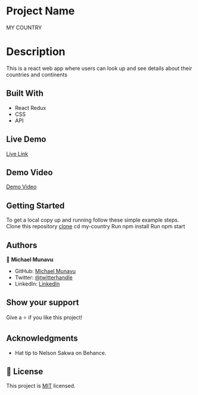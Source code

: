 # Project Name
MY COUNTRY

# Description
This is a react web app where users can look up and see details about their countries and continents


## Built With

- React Redux
- CSS
- API

## Live Demo 

[Live  Link](https://snazzy-peony-ce2078.netlify.app/)

## Demo Video


[Demo Video](https://www.loom.com/share/77c88a658fe444fe9854242fbefd0d1a/)




## Getting Started

To get a local copy up and running follow these simple example steps.
Clone this repository [clone](https://github.com/MICHAELMUNAVU83/my-country.git)
cd my-country
Run npm install
Run npm start

## Authors

👤 **Michael Munavu**

- GitHub: [Michael Munavu](https://github.com/MICHAELMUNAVU83)
- Twitter: [@twitterhandle](https://twitter.com/MunavuMichael)
- LinkedIn: [LinkedIn](https://www.linkedin.com/in/michael-munavu/)

## Show your support

Give a ⭐️ if you like this project!

## Acknowledgments

- Hat tip to Nelson Sakwa on Behance.


## 📝 License

This project is [MIT](https://github.com/microverseinc/readme-template/blob/master/MIT.md) licensed.
